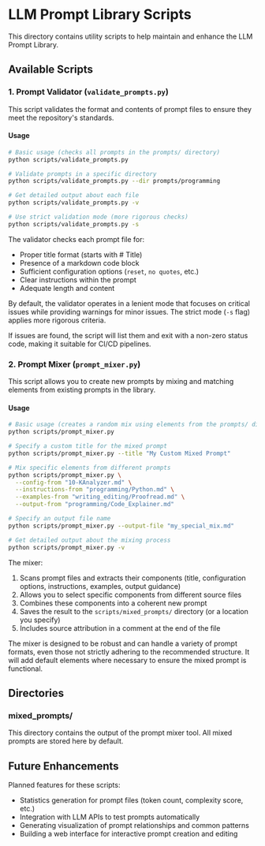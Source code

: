 # LLM Prompt Library Scripts

This directory contains utility scripts to help maintain and enhance the LLM Prompt Library.

## Available Scripts

### 1. Prompt Validator (`validate_prompts.py`)

This script validates the format and contents of prompt files to ensure they meet the repository's standards.

#### Usage

```bash
# Basic usage (checks all prompts in the prompts/ directory)
python scripts/validate_prompts.py

# Validate prompts in a specific directory
python scripts/validate_prompts.py --dir prompts/programming

# Get detailed output about each file
python scripts/validate_prompts.py -v

# Use strict validation mode (more rigorous checks)
python scripts/validate_prompts.py -s
```

The validator checks each prompt file for:
- Proper title format (starts with # Title)
- Presence of a markdown code block
- Sufficient configuration options (`reset`, `no quotes`, etc.)
- Clear instructions within the prompt
- Adequate length and content

By default, the validator operates in a lenient mode that focuses on critical issues while providing warnings for minor issues. The strict mode (`-s` flag) applies more rigorous criteria.

If issues are found, the script will list them and exit with a non-zero status code, making it suitable for CI/CD pipelines.

### 2. Prompt Mixer (`prompt_mixer.py`)

This script allows you to create new prompts by mixing and matching elements from existing prompts in the library.

#### Usage

```bash
# Basic usage (creates a random mix using elements from the prompts/ directory)
python scripts/prompt_mixer.py

# Specify a custom title for the mixed prompt
python scripts/prompt_mixer.py --title "My Custom Mixed Prompt"

# Mix specific elements from different prompts
python scripts/prompt_mixer.py \
  --config-from "10-KAnalyzer.md" \
  --instructions-from "programming/Python.md" \
  --examples-from "writing_editing/Proofread.md" \
  --output-from "programming/Code_Explainer.md"

# Specify an output file name
python scripts/prompt_mixer.py --output-file "my_special_mix.md"

# Get detailed output about the mixing process
python scripts/prompt_mixer.py -v
```

The mixer:
1. Scans prompt files and extracts their components (title, configuration options, instructions, examples, output guidance)
2. Allows you to select specific components from different source files
3. Combines these components into a coherent new prompt
4. Saves the result to the `scripts/mixed_prompts/` directory (or a location you specify)
5. Includes source attribution in a comment at the end of the file

The mixer is designed to be robust and can handle a variety of prompt formats, even those not strictly adhering to the recommended structure. It will add default elements where necessary to ensure the mixed prompt is functional.

## Directories

### mixed_prompts/

This directory contains the output of the prompt mixer tool. All mixed prompts are stored here by default.

## Future Enhancements

Planned features for these scripts:
- Statistics generation for prompt files (token count, complexity score, etc.)
- Integration with LLM APIs to test prompts automatically
- Generating visualization of prompt relationships and common patterns
- Building a web interface for interactive prompt creation and editing 